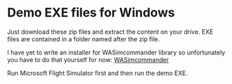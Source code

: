 # Demo EXE files for Windows

Just download these zip files and extract the content on your drive. EXE files are contained in a folder named after the zip file.

I have yet to write an installer for WASimcommander library so unfortunately you have to do that yourself for now:
[WASimcommander](https://github.com/mpaperno/WASimCommander)

Run Microsoft Flight Simulator first and then run the demo EXE.
